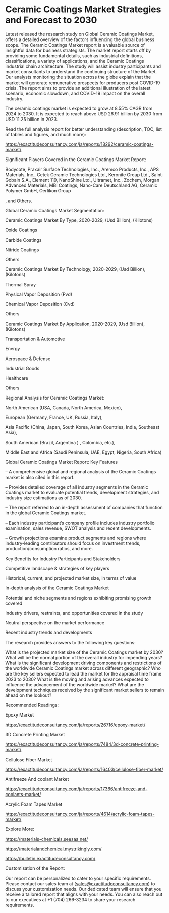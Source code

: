 # Ceramic Coatings Market Strategies and Forecast to 2030

Latest released the research study on Global Ceramic Coatings Market, offers a detailed overview of the factors influencing the global business scope. The Ceramic Coatings Market report is a valuable source of insightful data for business strategists. The market report starts off by providing some fundamental details, such as industrial definitions, classifications, a variety of applications, and the Ceramic Coatings industrial chain architecture. The study will assist industry participants and market consultants to understand the continuing structure of the Market. Our analysts monitoring the situation across the globe explain that the market will generate remunerative prospects for producers post COVID-19 crisis. The report aims to provide an additional illustration of the latest scenario, economic slowdown, and COVID-19 impact on the overall industry.

The ceramic coatings market is expected to grow at 8.55% CAGR from 2024 to 2030. It is expected to reach above USD 26.91 billion by 2030 from USD 11.25 billion in 2023.

Read the full analysis report for better understanding (description, TOC, list of tables and figures, and much more):

https://exactitudeconsultancy.com/ja/reports/18292/ceramic-coatings-market/

Significant Players Covered in the Ceramic Coatings Market Report:

Bodycote, Praxair Surface Technologies, Inc., Aremco Products, Inc., APS Materials, Inc., Cetek Ceramic Technologies Ltd., Keronite Group Ltd., Saint-Gobain S.A., Element 119, NanoShine Ltd., Ultramet, Inc., Zochem, Morgan Advanced Materials, MBI Coatings, Nano-Care Deutschland AG, Ceramic Polymer GmbH, Oerlikon Group

, and Others.

Global Ceramic Coatings Market Segmentation:

Ceramic Coatings Market By Type, 2020-2029, (Usd Billion), (Kilotons)

Oxide Coatings

Carbide Coatings

Nitride Coatings

Others

Ceramic Coatings Market By Technology, 2020-2029, (Usd Billion), (Kilotons)

Thermal Spray

Physical Vapor Deposition (Pvd)

Chemical Vapor Deposition (Cvd)

Others

Ceramic Coatings Market By Application, 2020-2029, (Usd Billion), (Kilotons)

Transportation & Automotive

Energy

Aerospace & Defense

Industrial Goods

Healthcare

Others

Regional Analysis for Ceramic Coatings Market:

North American (USA, Canada, North America, Mexico),

European (Germany, France, UK, Russia, Italy),

Asia Pacific (China, Japan, South Korea, Asian Countries, India, Southeast Asia),

South American (Brazil, Argentina ) , Colombia, etc.),

Middle East and Africa (Saudi Peninsula, UAE, Egypt, Nigeria, South Africa)

Global Ceramic Coatings Market Report: Key Features

– A comprehensive global and regional analysis of the Ceramic Coatings market is also cited in this report.

– Provides detailed coverage of all industry segments in the Ceramic Coatings market to evaluate potential trends, development strategies, and industry size estimations as of 2030.

– The report referred to an in-depth assessment of companies that function in the global Ceramic Coatings market.

– Each industry participant’s company profile includes industry portfolio examination, sales revenue, SWOT analysis and recent developments.

– Growth projections examine product segments and regions where industry-leading contributors should focus on investment trends, production/consumption ratios, and more.

Key Benefits for Industry Participants and Stakeholders

Competitive landscape & strategies of key players

Historical, current, and projected market size, in terms of value

In-depth analysis of the Ceramic Coatings Market

Potential and niche segments and regions exhibiting promising growth covered

Industry drivers, restraints, and opportunities covered in the study

Neutral perspective on the market performance

Recent industry trends and developments

The research provides answers to the following key questions:

What is the projected market size of the Ceramic Coatings market by 2030?
What will be the normal portion of the overall industry for impending years?
What is the significant development driving components and restrictions of the worldwide Ceramic Coatings market across different geographic?
Who are the key sellers expected to lead the market for the appraisal time frame 2023 to 2030?
What is the moving and arising advances expected to influence the advancement of the worldwide market?
What are the development techniques received by the significant market sellers to remain ahead on the lookout?

Recommended Readings:

Epoxy Market

https://exactitudeconsultancy.com/ja/reports/26716/epoxy-market/

3D Concrete Printing Market

https://exactitudeconsultancy.com/ja/reports/7484/3d-concrete-printing-market/

Cellulose Fiber Market

https://exactitudeconsultancy.com/ja/reports/16403/cellulose-fiber-market/

Antifreeze And coolant Market

https://exactitudeconsultancy.com/ja/reports/17366/antifreeze-and-coolants-market/

Acrylic Foam Tapes Market

https://exactitudeconsultancy.com/ja/reports/4614/acrylic-foam-tapes-market/

Explore More:

https://materials-chemicals.seesaa.net/

https://materialandchemical.mystrikingly.com/

https://bulletin.exactitudeconsultancy.com/

Customisation of the Report:

Our report can be personalized to cater to your specific requirements. Please contact our sales team at (sales@exactitudeconsultancy.com) to discuss your customization needs. Our dedicated team will ensure that you receive a tailored report that aligns with your needs. You can also reach out to our executives at +1 (704) 266-3234 to share your research requirements.
